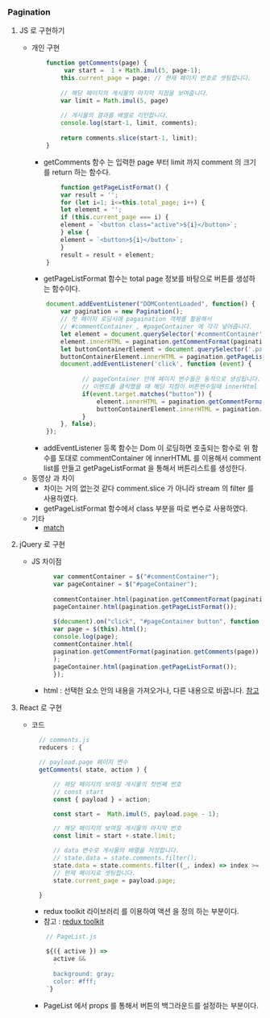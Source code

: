 ### Pagination
1. JS 로 구현하기
    - 개인 구현 
        ```js
            function getComments(page) {
                 var start =  1 + Math.imul(5, page-1);
                this.current_page = page; // 현재 페이지 번호로 셋팅합니다.
                
                // 해당 페이지의 게시물의 마지막 지점을 보여줍니다.
                var limit = Math.imul(5, page)
                
                // 게시물의 결과를 배열로 리턴합니다.
                console.log(start-1, limit, comments);
                
                return comments.slice(start-1, limit);
            }
        ```
        - getComments 함수 는 입력한 page 부터 limit 까지 comment 의 크기를 return 하는 함수다.
        ```js
                function getPageListFormat() {
                var result = '';
                for (let i=1; i<=this.total_page; i++) {
                let element = '';
                if (this.current_page === i) {
                element = `<button class="active">${i}</button>`;
                } else {
                element = `<button>${i}</button>`;
                }
                result = result + element;
            }
        ```
        - getPageListFormat 함수는 total page 정보를 바탕으로 버튼를 생성하는 함수이다.
        ```js
            document.addEventListener("DOMContentLoaded", function() {
                var pagination = new Pagination();
                // 첫 페이지 로딩시에 pagaination 객체를 활용해서
                // #commentContainer , #pageContainer 에 각각 넣어줍니다.
                let element = document.querySelector('#commentContainer');
                element.innerHTML = pagination.getCommentFormat(pagination.getComments(pagination.current_page));
                let buttonContainerElement = document.querySelector('.pageWrap');
                buttonContainerElement.innerHTML = pagination.getPageListFormat();
                document.addEventListener('click', function (event) {
                
                      // pageContainer 안에 페이지 변수들은 동적으로 생성됩니다.
                      // 이벤트를 클릭했을 때 해당 지점이 버튼변수일때 innerHtml 로 넣어주는 부분을 완성해주세요.
                      if(event.target.matches("button")) {
                          element.innerHTML = pagination.getCommentFormat(pagination.getComments(parseInt(event.target.innerText)));
                          buttonContainerElement.innerHTML = pagination.getPageListFormat();
                      }
                }, false);
            });
        ```
        - addEventListener 등록 함수는 Dom 이 로딩하면 호출되는 함수로 위 함수를 토대로 commentContainer 에 innerHTML 를 이용해서 comment list를 만들고 getPageListFormat 을 통해서 버튼리스트를 생성한다.
    - 동영상 과 차이
        - 차이는 거의 없는것 같다 comment.slice 가 아니라 stream 의 filter 를 사용하였다.
        - getPageListFormat 함수에서 class 부분을 따로 변수로 사용하였다.
    - 기타
      - [match](https://developer.mozilla.org/en-US/docs/Web/API/Element/matches) 
        
2. jQuery 로 구현
   - JS 차이점
      ```js
            var commentContainer = $("#commentContainer");
            var pageContainer = $("#pageContainer");
            
            commentContainer.html(pagination.getCommentFormat(pagination.getComments(1)));
            pageContainer.html(pagination.getPageListFormat());
            
            $(document).on("click", "#pageContainer button", function () {
            var page = $(this).html();
            console.log(page);
            commentContainer.html(
            pagination.getCommentFormat(pagination.getComments(page))
            );
            pageContainer.html(pagination.getPageListFormat());
            });
      ```
     - html : 선택한 요소 안의 내용을 가져오거나, 다른 내용으로 바꿉니다. [참고](https://www.codingfactory.net/10324)
   
   
3. React 로 구현
   - 코드
      ```js
        // comments.js
        reducers : {

        // payload.page 페이지 변수
        getComments( state, action ) {    

            // 해당 페이지의 보여질 게시물의 첫번째 번호
            // const start
            const { payload } = action;

            const start =  Math.imul(5, payload.page - 1);

            // 해당 페이지의 보여질 게시물의 마지막 번호
            const limit = start + state.limit;

            // data 변수로 게시물의 배열을 저장합니다.
            // state.data = state.comments.filter();
            state.data = state.comments.filter((_, index) => index >= start && index <= (limit-1));
            // 현재 페이지로 셋팅합니다.
            state.current_page = payload.page;

        }
      ```
      - redux toolkit 라이브러리 를 이용하여 액션 을 정의 하는 부분이다. 
      - 참고 : [redux toolkit](https://redux-toolkit.js.org/api/createSlice)
     ```js
         // PageList.js 
     
         ${({ active }) =>
           active &&
           `
           background: gray;
           color: #fff;
         `}
     ```
     - PageList 에서 props 를 통해서 버튼의 백그라운드를 설정하는 부분이다. 
      
